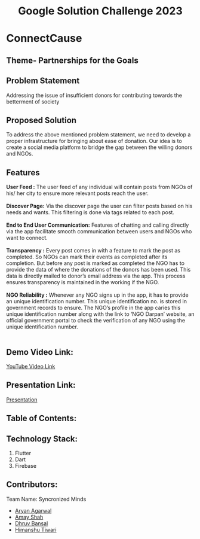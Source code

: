 <h1 align="center">Google Solution Challenge 2023</h1>
<p align="center">
</p>


# ConnectCause

## Theme- Partnerships for the Goals

## Problem Statement
Addressing the issue of insufficient donors for contributing towards the betterment of society

## Proposed Solution
To address the above mentioned problem statement, we need to develop a proper infrastructure for bringing about ease of donation. Our idea is to create a social media platform to bridge the gap between the willing donors and NGOs.

## Features

<b>User Feed :</b> The user feed of any individual will contain posts from NGOs of his/ her city to ensure more relevant posts reach the user.<br><br>
<b>Discover Page:</b> Via the discover page the user can filter posts based on his needs and wants. This filtering is done via tags related to each post.<br><br>
<b>End to End User Communication:</b> Features of chatting and calling directly via the app facilitate smooth communication between users and NGOs who want to connect.<br><br>
<b>Transparency :</b> Every post comes in with a feature to mark the post as completed. So NGOs can mark their events as completed after its completion. But before any post is marked as completed the NGO has to provide the data of where the donations of the donors has been used. This data is directly mailed to donor’s email address via the app. This process ensures transparency is maintained in the working if the NGO.<br><br>
<b>NGO Reliability :</b> Whenever any NGO signs up in the app, it has to provide an unique identification number. This unique identification no. is stored in government records to ensure. The NGO’s profile in the app caries this unique identification number along with the link to ‘NGO Darpan’ website, an official government portal to check the verification of any NGO using the unique identification number.<br><br>




## Demo Video Link:
  <a href="https://youtu.be/5eKm3i-gvhs">YouTube Video Link</a>
  
## Presentation Link:
  <a href="https://docs.google.com/presentation/d/1j38X1-VAb2oq2lt5gXOh5Ql5l4GQUwz3/edit?usp=sharing&ouid=116795368686984693045&rtpof=true&sd=true">Presentation</a>
  

  
  
## Table of Contents:

## Technology Stack:
  1) Flutter
  2) Dart
  3) Firebase
  

## Contributors:

Team Name: Syncronized Minds

* [Aryan Agarwal](https://github.com/ar-ag)
* [Amay Shah](https://github.com/Annoyshah)
* [Dhruv Bansal](https://github.com/dhruv8088)
* [Himanshu Tiwari](https://github.com/himxnshutiwari)



